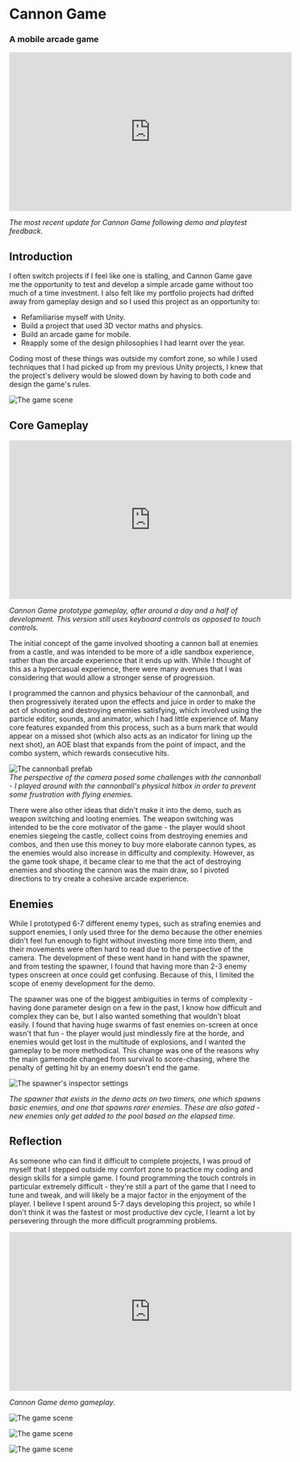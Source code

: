 # Cannon Game
### A mobile arcade game

<iframe width="560" height="315" src="https://www.youtube.com/embed/9nmBE_CSDRo?si=99DSZudBLLYXHTg5" title="YouTube video player" frameborder="0" allow="accelerometer; autoplay; clipboard-write; encrypted-media; gyroscope; picture-in-picture; web-share" referrerpolicy="strict-origin-when-cross-origin" allowfullscreen></iframe>  

_The most recent update for Cannon Game following demo and playtest feedback._

## Introduction
I often switch projects if I feel like one is stalling, and Cannon Game gave me the opportunity to test and develop a simple arcade game without too much of a time investment. I also felt like my portfolio projects had drifted away from gameplay design and so I used this project as an opportunity to:

* Refamiliarise myself with Unity.
* Build a project that used 3D vector maths and physics.
* Build an arcade game for mobile.
* Reapply some of the design philosophies I had learnt over the year.

Coding most of these things was outside my comfort zone, so while I used techniques that I had picked up from my previous Unity projects, I knew that the project's delivery would be slowed down by having to both code and design the game's rules.

![The game scene](./assets/img/md/cannongame/scene.png)  

## Core Gameplay


<iframe width="560" height="315" src="https://www.youtube.com/embed/zmVQ0U8G58Y" title="YouTube video player" frameborder="0" allow="accelerometer; autoplay; clipboard-write; encrypted-media; gyroscope; picture-in-picture" allowfullscreen></iframe>

_Cannon Game prototype gameplay, after around a day and a half of development. This version still uses keyboard controls as opposed to touch controls._

The initial concept of the game involved shooting a cannon ball at enemies from a castle, and was intended to be more of a idle sandbox experience, rather than the arcade experience that it ends up with. While I thought of this as a hypercasual experience, there were many avenues that I was considering that would allow a stronger sense of progression.  

I programmed the cannon and physics behaviour of the cannonball, and then progressively iterated upon the effects and juice in order to make the act of shooting and destroying enemies satisfying, which involved using the particle editor, sounds, and animator, which I had little experience of. Many core features expanded from this process, such as a burn mark that would appear on a missed shot (which also acts as an indicator for lining up the next shot), an AOE blast that expands from the point of impact, and the combo system, which rewards consecutive hits. 

![The cannonball prefab](./assets/img/md/cannongame/cannonball.png)  
_The perspective of the camera posed some challenges with the cannonball - I played around with the cannonball's physical hitbox in order to prevent some frustration with flying enemies._

There were also other ideas that didn't make it into the demo, such as weapon switching and looting enemies. The weapon switching was intended to be the core motivator of the game - the player would shoot enemies siegeing the castle, collect coins from destroying enemies and combos, and then use this money to buy more elaborate cannon types, as the enemies would also increase in difficulty and complexity. However, as the game took shape, it became clear to me that the act of destroying enemies and shooting the cannon was the main draw, so I pivoted directions to try create a cohesive arcade experience.

## Enemies
While I prototyped 6-7 different enemy types, such as strafing enemies and support enemies, I only used three for the demo because the other enemies didn't feel fun enough to fight without investing more time into them, and their movements were often hard to read due to the perspective of the camera. The development of these went hand in hand with the spawner, and from testing the spawner, I found that having more than 2-3 enemy types onscreen at once could get confusing. Because of this, I limited the scope of enemy development for the demo.

The spawner was one of the biggest ambiguities in terms of complexity - having done parameter design on a few in the past, I know how difficult and complex they can be, but I also wanted something that wouldn't bloat easily. I found that having huge swarms of fast enemies on-screen at once wasn't that fun - the player would just mindlessly fire at the horde, and enemies would get lost in the multitude of explosions, and I wanted the gameplay to be more methodical. This change was one of the reasons why the main gamemode changed from survival to score-chasing, where the penalty of getting hit by an enemy doesn't end the game.


![The spawner's inspector settings](./assets/img/md/cannongame/spawner.png)  

_The spawner that exists in the demo acts on two timers, one which spawns basic enemies, and one that spawns rarer enemies. These are also gated - new enemies only get added to the pool based on the elapsed time._

## Reflection
As someone who can find it difficult to complete projects, I was proud of myself that I stepped outside my comfort zone to practice my coding and design skills for a simple game. I found programming the touch controls in particular extremely difficult - they're still a part of the game that I need to tune and tweak, and will likely be a major factor in the enjoyment of the player. I believe I spent around 5-7 days developing this project, so while I don't think it was the fastest or most productive dev cycle, I learnt a lot by persevering through the more difficult programming problems.


<iframe width="560" height="315" src="https://www.youtube.com/embed/eUOA_rHXhgA" title="YouTube video player" frameborder="0" allow="accelerometer; autoplay; clipboard-write; encrypted-media; gyroscope; picture-in-picture" allowfullscreen></iframe>  

_Cannon Game demo gameplay._

![The game scene](./assets/img/md/cannongame/cannon-game-promo.png) 

![The game scene](./assets/img/md/cannongame/cannon-game-promo-2.png) 

![The game scene](./assets/img/md/cannongame/cannon-game-promo-3.png) 
